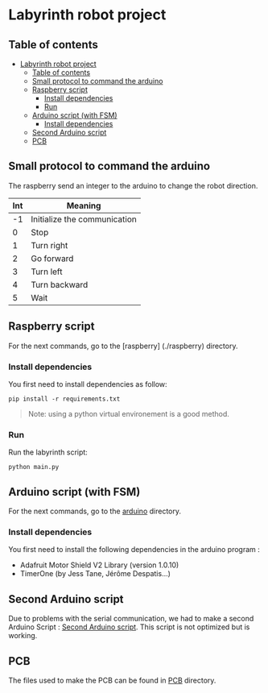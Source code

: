 # Labyrinth robot project 

## Table of contents

- [Labyrinth robot project](#labyrinth-robot-project)
  - [Table of contents](#table-of-contents)
  - [Small protocol to command the arduino](#small-protocol-to-command-the-arduino)
  - [Raspberry script](#raspberry-script)
    - [Install dependencies](#install-dependencies)
    - [Run](#run)
  - [Arduino script (with FSM)](#arduino-script-with-fsm)
    - [Install dependencies](#install-dependencies-1)
  - [Second Arduino script](#second-arduino-script)
  - [PCB](#PCB)


## Small protocol to command the arduino

The raspberry send an integer to the arduino to change the robot direction.

| Int | Meaning                      |
| --- | ---------------------------- |
| -1  | Initialize the communication |
| 0   | Stop                         |
| 1   | Turn right                   |
| 2   | Go forward                   |
| 3   | Turn left                    |
| 4   | Turn backward                |
| 5   | Wait                         |


## Raspberry script
For the next commands, go to the [raspberry] (./raspberry) directory.

### Install dependencies 

You first need to install dependencies as follow:
```
pip install -r requirements.txt
```

>Note: using a python virtual environement is a good method.

### Run 

Run the labyrinth script:
```
python main.py
```

## Arduino script (with FSM)
For the next commands, go to the [arduino](/arduino/v1/projetRobot) directory.

### Install dependencies 

You first need to install the following dependencies in the arduino program :
- Adafruit Motor Shield V2 Library (version 1.0.10)
- TimerOne (by Jess Tane, Jérôme Despatis...)

## Second Arduino script

Due to problems with the serial communication, we had to make a second Arduino Script : [Second Arduino script](/arduino/v2).
This script is not optimized but is working.

## PCB

The files used to make the PCB can be found in [PCB](/PCB) directory.

